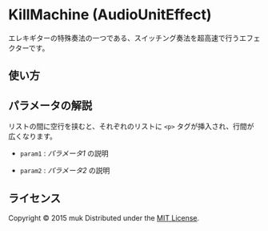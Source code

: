 KillMachine (AudioUnitEffect)
======================
エレキギターの特殊奏法の一つである、スイッチング奏法を超高速で行うエフェクターです。

使い方
------
パラメータの解説
----------------
リストの間に空行を挟むと、それぞれのリストに `<p>` タグが挿入され、行間が
広くなります。
+   `param1` :
    _パラメータ1_ の説明
 
+   `param2` :
    _パラメータ2_ の説明

 
ライセンス
----------
Copyright &copy; 2015 muk
Distributed under the [MIT License][mit].

[MIT]: http://www.opensource.org/licenses/mit-license.php
